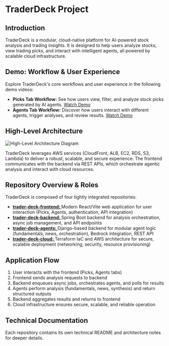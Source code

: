# TraderDeck Project

## Introduction
TraderDeck is a modular, cloud-native platform for AI-powered stock analysis and trading insights. It is designed to help users analyze stocks, view trading picks, and interact with intelligent agents, all powered by scalable cloud infrastructure.


## Demo: Workflow & User Experience
Explore TraderDeck's core workflows and user experience in the following demo videos:
- **Picks Tab Workflow:** See how users view, filter, and analyze stock picks generated by AI agents. [Watch Demo](https://vimeo.com/1113826343?share=copy#t=0)
- **Agents Tab Workflow:** Discover how users interact with different agents, trigger analyses, and review results. [Watch Demo](https://vimeo.com/1113826328?share=copy#t=0)

## High-Level Architecture

![High-Level Architecture Diagram](./traderdeck-high-level-architecture.svg)

TraderDeck leverages AWS services (CloudFront, ALB, EC2, RDS, S3, Lambda) to deliver a robust, scalable, and secure experience. The frontend communicates with the backend via REST APIs, which orchestrate agentic analysis and interact with cloud resources.

## Repository Overview & Roles
TraderDeck is composed of four tightly integrated repositories:
- **[trader-deck-frontend: ](https://github.com/TraderDeck/trader-deck-frontend)** Modern React/Vite web application for user interaction (Picks, Agents, authentication, API integration)
- **[trader-deck-backend: ](https://github.com/TraderDeck/trader-deck-backend)** Spring Boot backend for analysis orchestration, async job management, and API endpoints
- **[trader-deck-agents: ](https://github.com/TraderDeck/trader-deck-agents)** Django-based backend for modular agent logic (fundamentals, news, orchestration), Bedrock integration, REST API
- **[trader-deck-cloud: ](https://github.com/TraderDeck/trader-deck-cloud)** Terraform IaC and AWS architecture for secure, scalable deployment (networking, security, resource provisioning)



## Application Flow
1. User interacts with the frontend (Picks, Agents tabs)
2. Frontend sends analysis requests to backend
3. Backend enqueues async jobs, orchestrates agents, and polls for results
4. Agents perform analysis (fundamentals, news, synthesis) and return structured outputs
5. Backend aggregates results and returns to frontend
6. Cloud infrastructure ensures secure, scalable, and reliable operation

## Technical Documentation
Each repository contains its own technical README and architecture notes for deeper details.
